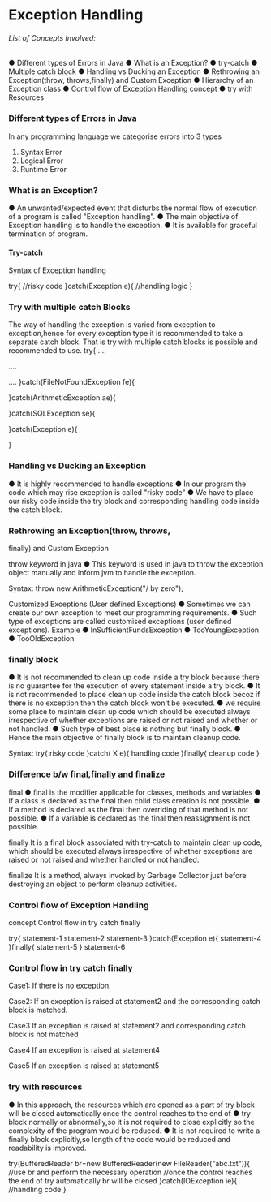 # Exception Handling

###### List of Concepts Involved:

● Different types of Errors in Java
● What is an Exception?
● try-catch
● Multiple catch block
● Handling vs Ducking an Exception
● Rethrowing an Exception(throw, throws,finally) and Custom Exception
● Hierarchy of an Exception class
● Control flow of Exception Handling concept
● try with Resources



### Different types of Errors in Java

In any programming language we categorise errors into 3 types
1. Syntax Error
2. Logical Error
3. Runtime Error



### What is an Exception?
● An unwanted/expected event that disturbs the normal flow of execution of a program is called "Exception handling".
● The main objective of Exception handling is to handle the exception.
● It is available for graceful termination of program.



#### Try-catch
Syntax of Exception handling

try{
//risky code
}catch(Exception e){
//handling logic
}



### Try with multiple catch Blocks
The way of handling the exception is varied from exception to exception,hence
for every exception type it is recommended to take a separate catch block. That
is try with multiple catch blocks is possible and recommended to use.
try{
....

....

....
}catch(FileNotFoundException fe){

}catch(ArithmeticException ae){

}catch(SQLException se){

}catch(Exception e){

}



### Handling vs Ducking an Exception

● It is highly recommended to handle exceptions
● In our program the code which may rise exception is called "risky code"
● We have to place our risky code inside the try block and corresponding handling code
inside the catch block.



### Rethrowing an Exception(throw, throws,
finally) and Custom Exception

throw keyword in java
● This keyword is used in java to throw the exception object manually and inform jvm to
handle the exception.

Syntax: throw new ArithmeticException("/ by zero");

Customized Exceptions (User defined Exceptions)
● Sometimes we can create our own exception to meet our programming requirements.
● Such type of exceptions are called customised exceptions (user defined exceptions).
Example
● InSufficientFundsException
● TooYoungException
● TooOldException



### finally block
● It is not recommended to clean up code inside a try block because there is no
guarantee for the execution of every statement inside a try block.
● It is not recommended to place clean up code inside the catch block becoz if
there is no exception then the catch block won't be executed.
● we require some place to maintain clean up code which should be executed
always irrespective of whether exceptions are raised or not raised and
whether or not handled.
● Such type of best place is nothing but finally block.
● Hence the main objective of finally block is to maintain cleanup code.

Syntax:
try{
risky code
}catch( X e){
handling code
}finally{
cleanup code
}



### Difference b/w final,finally and finalize
final
● final is the modifier applicable for classes, methods and variables
● If a class is declared as the final then child class creation is not possible.
● If a method is declared as the final then overriding of that method is not possible.
● If a variable is declared as the final then reassignment is not possible.

finally
It is a final block associated with try-catch to maintain clean up code, which should be
executed always irrespective of whether exceptions are raised or not raised and whether
handled or not handled.

finalize
It is a method, always invoked by Garbage Collector just before destroying an object to
perform cleanup activities.




### Control flow of Exception Handling
concept
Control flow in try catch finally

try{
statement-1
statement-2
statement-3
}catch(Exception e){
statement-4
}finally{
statement-5
}
statement-6



### Control flow in try catch finally
Case1:
If there is no exception.

Case2:
If an exception is raised at statement2 and the corresponding catch block is matched.

Case3
If an exception is raised at statement2 and corresponding catch block is not matched

Case4
If an exception is raised at statement4

Case5
If an exception is raised at statement5



### try with resources
● In this approach, the resources which are opened as a part of try block will be closed
automatically once the control reaches to the end of
● try block normally or abnormally,so it is not required to close explicitly so the complexity
of the program would be reduced.
● It is not required to write a finally block explicitly,so length of the code would be reduced
and readability is improved.

try(BufferedReader br=new BufferedReader(new FileReader("abc.txt")){
//use br and perform the necessary operation
//once the control reaches the end of try automatically br will be closed
}catch(IOException ie){
//handling code
}